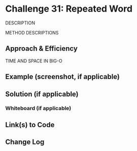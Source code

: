 # Challenge 31: Repeated Word

DESCRIPTION

METHOD DESCRIPTIONS

## Approach & Efficiency

TIME AND SPACE IN BIG-O

## Example (screenshot, if applicable)

## Solution (if applicable)

### Whiteboard (if applicable)

## Link(s) to Code

## Change Log